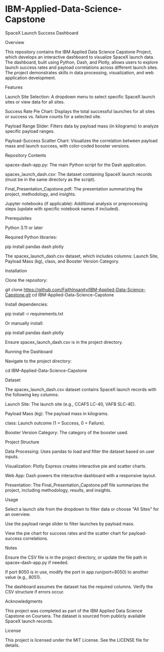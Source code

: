 # IBM-Applied-Data-Science-Capstone
SpaceX Launch Success Dashboard

Overview

This repository contains the IBM Applied Data Science Capstone Project, which develops an interactive dashboard to visualize SpaceX launch data. The dashboard, built using Python, Dash, and Plotly, allows users to explore launch success rates and payload correlations across different launch sites. The project demonstrates skills in data processing, visualization, and web application development.

Features





Launch Site Selection: A dropdown menu to select specific SpaceX launch sites or view data for all sites.



Success Rate Pie Chart: Displays the total successful launches for all sites or success vs. failure counts for a selected site.



Payload Range Slider: Filters data by payload mass (in kilograms) to analyze specific payload ranges.



Payload-Success Scatter Chart: Visualizes the correlation between payload mass and launch success, with color-coded booster versions.

Repository Contents





spacex-dash-app.py: The main Python script for the Dash application.



spacex_launch_dash.csv: The dataset containing SpaceX launch records (must be in the same directory as the script).



Final_Presentation_Capstone.pdf: The presentation summarizing the project, methodology, and insights.



Jupyter notebooks (if applicable): Additional analysis or preprocessing steps (update with specific notebook names if included).

Prerequisites





Python 3.11 or later



Required Python libraries:

pip install pandas dash plotly



The spacex_launch_dash.csv dataset, which includes columns: Launch Site, Payload Mass (kg), class, and Booster Version Category.

Installation





Clone the repository:

git clone https://github.com/FaithInsanity/IBM-Applied-Data-Science-Capstone.git
cd IBM-Applied-Data-Science-Capstone



Install dependencies:

pip install -r requirements.txt

Or manually install:

pip install pandas dash plotly



Ensure spacex_launch_dash.csv is in the project directory.

Running the Dashboard





Navigate to the project directory:

cd IBM-Applied-Data-Science-Capstone



Dataset

The spacex_launch_dash.csv dataset contains SpaceX launch records with the following key columns:




Launch Site: The launch site (e.g., CCAFS LC-40, VAFB SLC-4E).


Payload Mass (kg): The payload mass in kilograms.


class: Launch outcome (1 = Success, 0 = Failure).



Booster Version Category: The category of the booster used.

Project Structure





Data Processing: Uses pandas to load and filter the dataset based on user inputs.



Visualization: Plotly Express creates interactive pie and scatter charts.



Web App: Dash powers the interactive dashboard with a responsive layout.



Presentation: The Final_Presentation_Capstone.pdf file summarizes the project, including methodology, results, and insights.

Usage





Select a launch site from the dropdown to filter data or choose "All Sites" for an overview.



Use the payload range slider to filter launches by payload mass.



View the pie chart for success rates and the scatter chart for payload-success correlations.

Notes





Ensure the CSV file is in the project directory, or update the file path in spacex-dash-app.py if needed.



If port 8050 is in use, modify the port in app.run(port=8050) to another value (e.g., 8051).



The dashboard assumes the dataset has the required columns. Verify the CSV structure if errors occur.

Acknowledgments

This project was completed as part of the IBM Applied Data Science Capstone on Coursera. The dataset is sourced from publicly available SpaceX launch records.

License

This project is licensed under the MIT License. See the LICENSE file for details.
